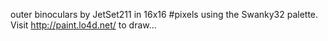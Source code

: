outer binoculars by JetSet211 in 16x16 #pixels using the Swanky32 palette. Visit http://paint.lo4d.net/ to draw... 